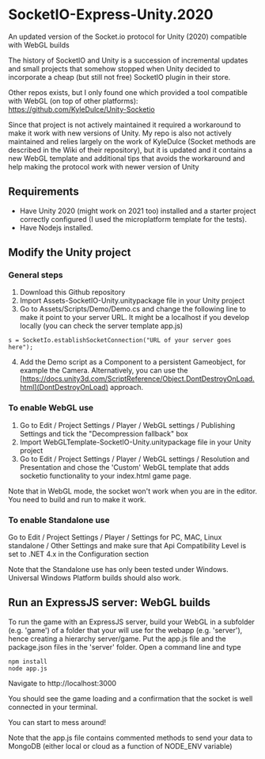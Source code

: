 # SocketIO-Express-Unity.2020
An updated version of the Socket.io protocol for Unity (2020) compatible with WebGL builds

The history of SocketIO and Unity is a succession of incremental updates and small projects that somehow stopped when Unity decided to incorporate a cheap (but still not free) SocketIO plugin in their store.

Other repos exists, but I only found one which provided a tool compatible with WebGL (on top of other platforms):
https://github.com/KyleDulce/Unity-Socketio

Since that project is not actively maintained it required a workaround to make it work with new versions of Unity. My repo is also not actively maintained and relies largely on the work of KyleDulce (Socket methods are described in the Wiki of their repository), but it is updated and it contains a new WebGL template and additional tips that avoids the workaround and help making the protocol work with newer version of Unity 

## Requirements
- Have Unity 2020 (might work on 2021 too) installed and a starter project correctly configured (I used the microplatform template for the tests).
- Have Nodejs installed.

## Modify the Unity project

### General steps
1. Download this Github repository
2. Import Assets-SocketIO-Unity.unitypackage file in your Unity project
3. Go to Assets/Scripts/Demo/Demo.cs and change the following line to make it point to your server URL. It might be a localhost if you develop locally (you can check the server template app.js)
```
s = SocketIo.establishSocketConnection("URL of your server goes here");
```
4. Add the Demo script as a Component to a persistent Gameobject, for example the Camera. Alternatively, you can use the [https://docs.unity3d.com/ScriptReference/Object.DontDestroyOnLoad.html](DontDestroyOnLoad) approach.

### To enable WebGL use

1. Go to Edit / Project Settings / Player / WebGL settings / Publishing Settings and tick the "Decompression fallback" box
2. Import WebGLTemplate-SocketIO-Unity.unitypackage file in your Unity project
3. Go to Edit / Project Settings / Player / WebGL settings / Resolution and Presentation and chose the 'Custom' WebGL template that adds socketio functionality to your index.html game page.

Note that in WebGL mode, the socket won't work when you are in the editor. You need to build and run to make it work.

### To enable Standalone use
Go to Edit / Project Settings / Player / Settings for PC, MAC, Linux standalone / Other Settings and make sure that Api Compatibility Level is set to .NET 4.x in the Configuration section

Note that the Standalone use has only been tested under Windows.
Universal Windows Platform builds should also work.

## Run an ExpressJS server: WebGL builds

To run the game with an ExpressJS server, build your WebGL in a subfolder (e.g. 'game') of a folder that your will use for the webapp (e.g. 'server'), hence creating a hierarchy server/game.
Put the app.js file and the package.json files in the 'server' folder.
Open a command line and type
```
npm install
node app.js
```
Navigate to http://localhost:3000

You should see the game loading and a confirmation that the socket is well connected in your terminal.

You can start to mess around!

Note that the app.js file contains commented methods to send your data to MongoDB (either local or cloud as a function of NODE_ENV variable)